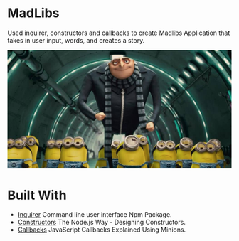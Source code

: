 # MadLibs
Used inquirer, constructors and callbacks to create Madlibs Application that takes in user input, words, and creates a story.

![minions](minions.png)

# Built With
* [Inquirer](https://www.npmjs.com/package/inquirer) Command line user interface Npm Package.
* [Constructors](http://fredkschott.com/post/2014/01/node-js-cookbook---constructors-and-custom-types/) The Node.js Way - Designing Constructors.
* [Callbacks](https://medium.freecodecamp.org/javascript-callbacks-explained-using-minions-da272f4d9bcd) JavaScript Callbacks Explained Using Minions.
